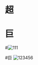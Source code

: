 # 超
# 巨
#![111](https://media.nownews.com/nn_media/thumbnail/2016/03/c2f6e36e6f558732d88718337518b28b-600x309.jpg)

#巨
![123456](https://cdn-origin.cool-style.com.tw/cool/2020/05/1651030kkkufk0d6yybwc6.jpg)
